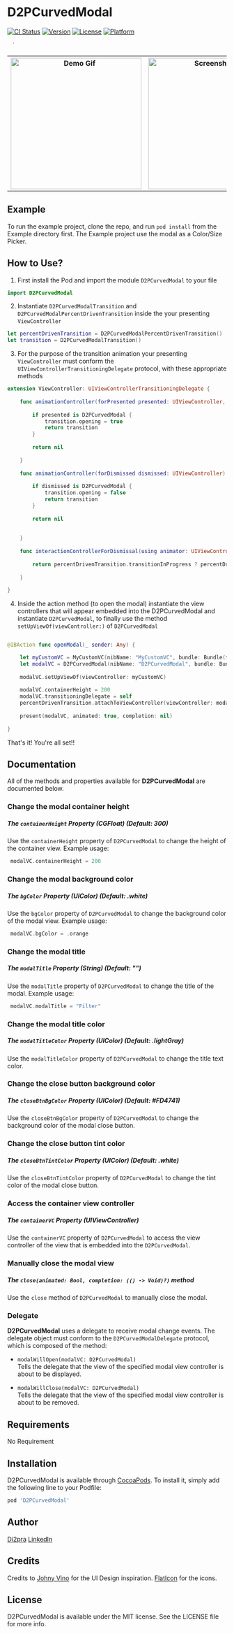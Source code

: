 # D2PCurvedModal

[![CI Status](http://img.shields.io/travis/di2pra/D2PCurvedModal.svg?style=flat)](https://travis-ci.org/di2pra/D2PCurvedModal)
[![Version](https://img.shields.io/cocoapods/v/D2PCurvedModal.svg?style=flat)](http://cocoapods.org/pods/D2PCurvedModal)
[![License](https://img.shields.io/cocoapods/l/D2PCurvedModal.svg?style=flat)](http://cocoapods.org/pods/D2PCurvedModal)
[![Platform](https://img.shields.io/cocoapods/p/D2PCurvedModal.svg?style=flat)](http://cocoapods.org/pods/D2PCurvedModal)

<table>
  <tr>
    <th><img alt="Demo Gif" src="https://github.com/di2pra/D2PCurvedModal/blob/master/image/D2PCurvedModal.gif" width="300"></th>
    <th><img alt="Screenshot 1" src="https://github.com/di2pra/D2PCurvedModal/blob/master/image/screenshot_1.png" width="300"></th>
    <th><img alt="Screenshot 2" src="https://github.com/di2pra/D2PCurvedModal/blob/master/image/screenshot_2.png" width="300"></th>`
  </tr>
</table>

## Example

To run the example project, clone the repo, and run `pod install` from the Example directory first.
The Example project use the modal as a Color/Size Picker.

## How to Use?

1) First install the Pod and import the module `D2PCurvedModal` to your file
```Swift
import D2PCurvedModal
```


2) Instantiate `D2PCurvedModalTransition` and `D2PCurvedModalPercentDrivenTransition` inside the your presenting `ViewController`
```Swift
let percentDrivenTransition = D2PCurvedModalPercentDrivenTransition()
let transition = D2PCurvedModalTransition()
```


3) For the purpose of the transition animation your presenting `ViewController` must conform the `UIViewControllerTransitioningDelegate` protocol, with these appropriate methods
```Swift
extension ViewController: UIViewControllerTransitioningDelegate {
    
    func animationController(forPresented presented: UIViewController, presenting: UIViewController, source: UIViewController) -> UIViewControllerAnimatedTransitioning? {
       
        if presented is D2PCurvedModal {
            transition.opening = true
            return transition
        }
        
        return nil
        
    }
    
    func animationController(forDismissed dismissed: UIViewController) -> UIViewControllerAnimatedTransitioning? {
        
        if dismissed is D2PCurvedModal {
            transition.opening = false
            return transition
        }
        
        return nil
        
        
    }
    
    func interactionControllerForDismissal(using animator: UIViewControllerAnimatedTransitioning) -> UIViewControllerInteractiveTransitioning? {
        
        return percentDrivenTransition.transitionInProgress ? percentDrivenTransition : nil
        
    }
    
}
```


4) Inside the action method (to open the modal) instantiate the view controllers that will appear embedded into the D2PCurvedModal and instantiate `D2PCurvedModal`, to finally use the method `setUpViewOf(viewController:)` of `D2PCurvedModal`
```Swift

@IBAction func openModal(_ sender: Any) {

    let myCustomVC = MyCustomVC(nibName: "MyCustomVC", bundle: Bundle(for: MyCustomVC.self))
    let modalVC = D2PCurvedModal(nibName: "D2PCurvedModal", bundle: Bundle(for: D2PCurvedModal.self))
 
    modalVC.setUpViewOf(viewController: myCustomVC)
 
    modalVC.containerHeight = 200
    modalVC.transitioningDelegate = self
    percentDrivenTransition.attachToViewController(viewController: modalVC)
 
    present(modalVC, animated: true, completion: nil)
 
}

```


That's it! You're all set!!



## Documentation
All of the methods and properties available for **D2PCurvedModal** are documented below.


### Change the modal container height
##### The `containerHeight` Property (CGFloat) (Default: 300)
Use the `containerHeight` property of `D2PCurvedModal` to change the height of the container view.
Example usage:
```Swift
 modalVC.containerHeight = 200
```


### Change the modal background color
##### The `bgColor` Property (UIColor) (Default: .white)
Use the `bgColor` property of `D2PCurvedModal` to change the background color of the modal view.
Example usage:
```Swift
 modalVC.bgColor = .orange
```

### Change the modal title
##### The `modalTitle` Property (String) (Default: "")
Use the `modalTitle` property of `D2PCurvedModal` to change the title of the modal.
Example usage:
```Swift
 modalVC.modalTitle = "Filter"
```

### Change the modal title color
##### The `modalTitleColor` Property (UIColor) (Default: .lightGray)
Use the `modalTitleColor` property of `D2PCurvedModal` to change the title text color.

### Change the close button background color
##### The `closeBtnBgColor` Property (UIColor) (Default: #FD4741)
Use the `closeBtnBgColor` property of `D2PCurvedModal` to change the background color of the modal close button.


### Change the close button tint color
##### The `closeBtnTintColor` Property (UIColor) (Default: .white)
Use the `closeBtnTintColor` property of `D2PCurvedModal` to change the tint color of the modal close button.

### Access the container view controller
##### The `containerVC` Property (UIViewController)
Use the `containerVC` property of `D2PCurvedModal` to access the view controller of the view that is embedded into the `D2PCurvedModal`.

### Manually close the modal view
##### The `close(animated: Bool, completion: (() -> Void)?)` method
Use the `close` method of `D2PCurvedModal` to manually close the modal.





### Delegate
**D2PCurvedModal** uses a delegate to receive modal change events. The delegate object must conform to the `D2PCurvedModalDelegate` protocol, which is composed of the method:

- `modalWillOpen(modalVC: D2PCurvedModal)`  
Tells the delegate that the view of the specified modal view controller is about to be displayed.

- `modalWillClose(modalVC: D2PCurvedModal)`  
Tells the delegate that the view of the specified modal view controller is about to be removed.

## Requirements

No Requirement

## Installation

D2PCurvedModal is available through [CocoaPods](http://cocoapods.org). To install
it, simply add the following line to your Podfile:

```ruby
pod 'D2PCurvedModal'
```

## Author

[Di2pra](https://twitter.com/di2pra) [LinkedIn](https://www.linkedin.com/in/di2pra/)

## Credits
Credits to [Johny Vino](https://www.behance.net/johnyvino) for the UI Design inspiration. [FlatIcon](https://www.flaticon.com/) for the icons.

## License

D2PCurvedModal is available under the MIT license. See the LICENSE file for more info.
